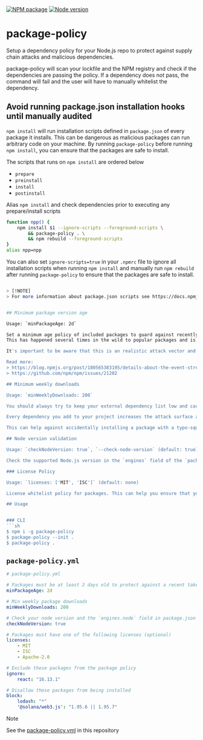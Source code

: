 [![NPM package](https://img.shields.io/npm/v/package-policy.svg?style=flat-square)](https://www.npmjs.com/package/package-policy)
[![Node version](https://img.shields.io/badge/node-%3E=_18.0.0-blue?style=flat-square)](https://www.npmjs.com/package/package-policy)

# package-policy                  

Setup a dependency policy for your Node.js repo to protect against supply chain attacks and malicious dependencies.

package-policy will scan your lockfile and the NPM registry and check if the dependencies are passing the policy. If a dependency does not pass, the command will fail and the user will have to manually whitelist the dependency.

## Avoid running package.json installation hooks until manually audited

`npm install` will run installation scripts defined in `package.json` of every package it installs. This can be dangerous as malicious packages can run arbitrary code on your machine. By running `package-policy` before running `npm install`, you can ensure that the packages are safe to install.

The scripts that runs on `npm install` are ordered below

- `prepare`
- `preinstall`
- `install` 
- `postinstall`


Alias `npm install` and check dependencies prior to executing any
prepare/install scripts
```sh
function npp() {
    npm install $1 --ignore-scripts --foreground-scripts \
        && package-policy . \
        && npm rebuild --foreground-scripts
}
alias npp=npp
```

You can also set `ignore-scripts=true` in your `.npmrc` file to ignore all installation scripts when running `npm install` and manually run `npm rebuild` after running `package-policy` to ensure that the packages are safe to install.

```sh

> [!NOTE]
> For more information about package.json scripts see https://docs.npmjs.com/cli/v10/using-npm/scripts#npm-install


## Minimum package version age

Usage: `minPackageAge: 2d`

Set a minimum age policy of included packages to guard against recently hijacked npm packages.
This has happened several times in the wild to popular packages and is commonly detected within hours of the package being published.

It's important to be aware that this is an realistic attack vector and that the most common of these could have been saved

Read more:
> https://blog.npmjs.org/post/180565383195/details-about-the-event-stream-incident
> https://github.com/npm/npm/issues/21202

## Minimum weekly downloads

Usage: `minWeeklyDownloads: 200`

You should always try to keep your external dependency list low and carefully consider if you need another dependency in your repo.

Every dependency you add to your project increases the attack surface and the risk of a supply chain attack.

This can help against accidentally installing a package with a typo-squatting name or a package that is not maintained anymore.

## Node version validation

Usage: `checkNodeVersion: true`, `--check-node-version` (default: true)

Check the supported Node.js version in the `engines` field of the `package.json` file and ensure that it has no active CVE listed in [nodejs/security-wg](https://github.com/nodejs/security-wg/blob/main/vuln/core/index.json)

### License Policy

Usage: `licenses: ['MIT', 'ISC']` (default: none)

License whitelist policy for packages. This can help you ensure that you are not using packages with licenses that are not compatible with your project.

## Usage


### CLI
```sh
$ npm i -g package-policy
$ package-policy --init .
$ package-policy .
```


## `package-policy.yml`

```yml
# package-policy.yml

# Packages must be at least 2 days old to protect against a recent takeover
minPackageAge: 2d

# Min weekly package downloads
minWeeklyDownloads: 200

# Check your node version and the `engines.node` field in package.json for vulnerabilities
checkNodeVersion: true

# Packages must have one of the following licenses (optional)
licenses:
    - MIT
    - ISC
    - Apache-2.0

# Exclude these packages from the package policy
ignore:
    react: "16.13.1"

# Disallow these packages from being installed
block:
    lodash: "*"
    '@solana/web3.js': "1.95.6 || 1.95.7"
```

> [!NOTE]
> See the [package-policy.yml](./package-policy.yml) in this repository
